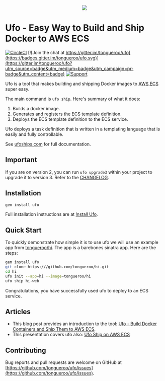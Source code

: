<div align="center">
  <img src="http://ufoships.com/img/logos/ufo-logo.png" />
</div>

# Ufo - Easy Way to Build and Ship Docker to AWS ECS

[![CircleCI](https://circleci.com/gh/tongueroo/ufo.svg?style=svg)](https://circleci.com/gh/tongueroo/ufo)
[![Join the chat at https://gitter.im/tongueroo/ufo](https://badges.gitter.im/tongueroo/ufo.svg)](https://gitter.im/tongueroo/ufo?utm_source=badge&utm_medium=badge&utm_campaign=pr-badge&utm_content=badge)
[![Support](https://img.shields.io/badge/get-support-blue.svg)](https://boltops.com?utm_source=badge&utm_medium=badge&utm_campaign=ufo)

Ufo is a tool that makes building and shipping Docker images to [AWS ECS](https://aws.amazon.com/ecs/) super easy.

The main command is `ufo ship`.  Here's summary of what it does:

1. Builds a docker image. 
2. Generates and registers the ECS template definition. 
3. Deploys the ECS template definition to the ECS service.

Ufo deploys a task definition that is written in a templating language that is easily and fully controllable.

See [ufoships.com](http://ufoships.com) for full documentation.

## Important

If you are on version 2, you can run `ufo upgrade3` within your project to upgrade it to version 3.  Refer to the [CHANGELOG](CHANGELOG.md).

## Installation

```sh
gem install ufo
```

Full installation instructions are at [Install Ufo](http://ufoships.com/docs/install/).

## Quick Start

To quickly demonstrate how simple it is to use ufo we will use an example app from [tongueroo/hi](https://github.com/tongueroo/ufo).  The app is a barebones sinatra app.  Here are the steps:

```sh
gem install ufo
git clone https:///github.com/tongueroo/hi.git
cd hi
ufo init --app=hi --image=tongueroo/hi
ufo ship hi-web
```

Congratulations, you have successfully used ufo to deploy to an ECS service.


## Articles

* This blog post provides an introduction to the tool: [Ufo - Build Docker Containers and Ship Them to AWS ECS](https://medium.com/@tongueroo/ufo-easily-build-docker-containers-and-ship-them-to-aws-ecs-15556a2b39f#.qqu8o4wal).
* This presentation covers ufo also: [Ufo Ship on AWS ECS](http://www.slideshare.net/tongueroo/ufo-ship-for-aws-ecs-70885296)


## Contributing

Bug reports and pull requests are welcome on GitHub at [https://github.com/tongueroo/ufo/issues](https://github.com/tongueroo/ufo/issues).
